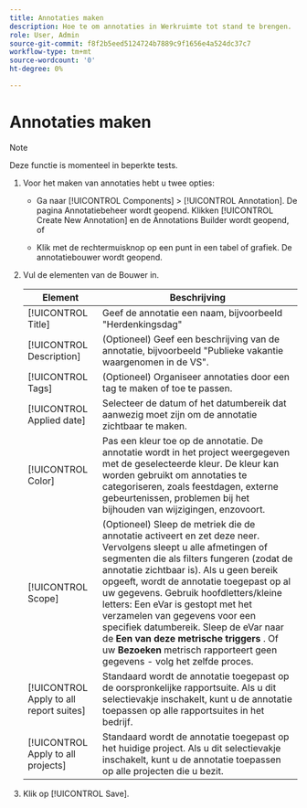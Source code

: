 ```yaml
---
title: Annotaties maken
description: Hoe te om annotaties in Werkruimte tot stand te brengen.
role: User, Admin
source-git-commit: f8f2b5eed5124724b7889c9f1656e4a524dc37c7
workflow-type: tm+mt
source-wordcount: '0'
ht-degree: 0%

---
```



# Annotaties maken

>[!NOTE]
>
>Deze functie is momenteel in beperkte tests.

1. Voor het maken van annotaties hebt u twee opties:

   * Ga naar [!UICONTROL Components] > [!UICONTROL Annotation]. De pagina Annotatiebeheer wordt geopend. Klikken [!UICONTROL Create New Annotation] en de Annotations Builder wordt geopend, of

   * Klik met de rechtermuisknop op een punt in een tabel of grafiek. De annotatiebouwer wordt geopend.

1. Vul de elementen van de Bouwer in.

   | Element | Beschrijving |
   | --- | --- |
   | [!UICONTROL Title] | Geef de annotatie een naam, bijvoorbeeld &quot;Herdenkingsdag&quot; |
   | [!UICONTROL Description] | (Optioneel) Geef een beschrijving van de annotatie, bijvoorbeeld &quot;Publieke vakantie waargenomen in de VS&quot;. |
   | [!UICONTROL Tags] | (Optioneel) Organiseer annotaties door een tag te maken of toe te passen. |
   | [!UICONTROL Applied date] | Selecteer de datum of het datumbereik dat aanwezig moet zijn om de annotatie zichtbaar te maken. |
   | [!UICONTROL Color] | Pas een kleur toe op de annotatie. De annotatie wordt in het project weergegeven met de geselecteerde kleur. De kleur kan worden gebruikt om annotaties te categoriseren, zoals feestdagen, externe gebeurtenissen, problemen bij het bijhouden van wijzigingen, enzovoort. |
   | [!UICONTROL Scope] | (Optioneel) Sleep de metriek die de annotatie activeert en zet deze neer. Vervolgens sleept u alle afmetingen of segmenten die als filters fungeren (zodat de annotatie zichtbaar is). Als u geen bereik opgeeft, wordt de annotatie toegepast op al uw gegevens. Gebruik hoofdletters/kleine letters: Een eVar is gestopt met het verzamelen van gegevens voor een specifiek datumbereik. Sleep de eVar naar de **Een van deze metrische triggers** . Of uw **Bezoeken** metrisch rapporteert geen gegevens - volg het zelfde proces. |
   | [!UICONTROL Apply to all report suites] | Standaard wordt de annotatie toegepast op de oorspronkelijke rapportsuite. Als u dit selectievakje inschakelt, kunt u de annotatie toepassen op alle rapportsuites in het bedrijf. |
   | [!UICONTROL Apply to all projects] | Standaard wordt de annotatie toegepast op het huidige project. Als u dit selectievakje inschakelt, kunt u de annotatie toepassen op alle projecten die u bezit. |

1. Klik op [!UICONTROL Save].